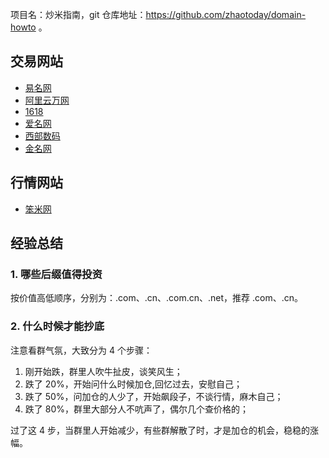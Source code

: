项目名：炒米指南，git 仓库地址：https://github.com/zhaotoday/domain-howto 。

## 交易网站
- [易名网](https://www.ename.com)
- [阿里云万网](https://wanwang.aliyun.com)
- [1618](https://1618.com)
- [爱名网](https://www.22.cn)
- [西部数码](https://www.west.cn)
- [金名网](https://www.4.cn)

## 行情网站
- [笨米网](https://www.benmi.com)

## 经验总结

### 1. 哪些后缀值得投资

按价值高低顺序，分别为：.com、.cn、.com.cn、.net，推荐 .com、.cn。

### 2. 什么时候才能抄底

注意看群气氛，大致分为 4 个步骤：

1. 刚开始跌，群里人吹牛扯皮，谈笑风生；
2. 跌了 20%，开始问什么时候加仓,回忆过去，安慰自己；
3. 跌了 50%，问加仓的人少了，开始飙段子，不谈行情，麻木自己；
4. 跌了 80%，群里大部分人不吭声了，偶尔几个查价格的；

过了这 4 步，当群里人开始减少，有些群解散了时，才是加仓的机会，稳稳的涨幅。
